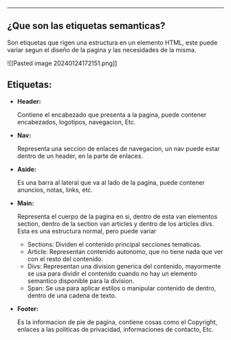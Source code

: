 
---
## **¿Que son las etiquetas semanticas?**

Son etiquetas que rigen una estructura en un elemento HTML, este puede variar segun el diseño de la pagina y las necesidades de la misma.

![[Pasted image 20240124172151.png]]

## **Etiquetas:**

- **Header:**
    
    Contiene el encabezado que presenta a la pagina, puede contener encabezados, logotipos, navegacion, Etc.
    
- **Nav:**
    
    Representa una seccion de enlaces de navegacion, un nav puede estar dentro de un header, en la parte de enlaces.
    
- **Aside:**
    
    Es una barra al lateral que va al lado de la pagina, puede contener anuncios, notas, links, etc.
    
- **Main:**
    
    Representa el cuerpo de la pagina en si, dentro de esta van elementos section, dentro de la section van articles y dentro de los articles divs. Esta es una estructura normal, pero puede variar
    
    - Sections: Dividen el contenido principal secciones tematicas.
    - Article: Representan contenido autonomo, que no tiene nada que ver con el resto del contenido.
    - Divs: Representan una division generica del contenido, mayormente se usa para dividir el contenido cuando no hay un elemento semantico disponible para la division.
    - Span: Se usa para aplicar estilos o manipular contenido de dentro, dentro de una cadena de texto.
- **Footer:**
    
    Es la informacion de pie de pagina, contiene cosas como el Copyright, enlaces a las politicas de privacidad, informaciones de contacto, Etc.
